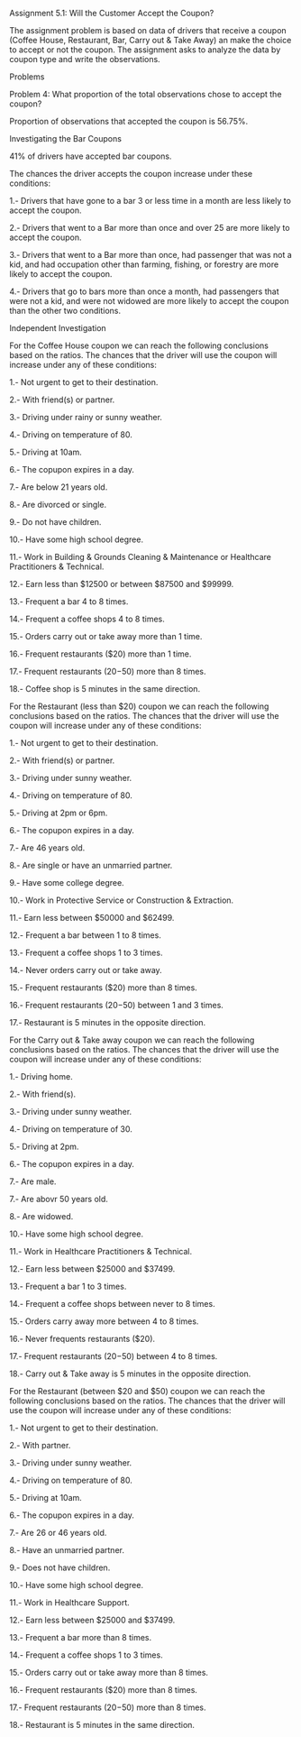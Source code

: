 Assignment 5.1: Will the Customer Accept the Coupon?

The assignment problem is based on data of drivers that receive a coupon (Coffee House, Restaurant, Bar, Carry out & Take Away) an make the choice to accept or not the coupon. The assignment asks to analyze the data by coupon type and write the observations. 

Problems

Problem 4: What proportion of the total observations chose to accept the coupon?

Proportion of observations that accepted the coupon is 56.75%.


Investigating the Bar Coupons

41% of drivers have accepted bar coupons.

The chances the driver accepts the coupon increase under these conditions:

1.- Drivers that have gone to a bar 3 or less time in a month are less likely to accept the coupon.

2.- Drivers that went to a Bar more than once and over 25 are more likely to accept the coupon.

3.- Drivers that went to a Bar more than once, had passenger that was not a kid, and had occupation other than farming, fishing, or forestry are more likely to accept the coupon.

4.- Drivers that go to bars more than once a month, had passengers that were not a kid, and were not widowed are more likely to accept the coupon than the other two conditions.


Independent Investigation

For the Coffee House coupon we can reach the following conclusions based on the ratios. The chances that the driver will use the coupon will increase under any of these conditions:

1.- Not urgent to get to their destination.

2.- With friend(s) or partner.

3.- Driving under rainy or sunny weather.

4.- Driving on temperature of 80.

5.- Driving at 10am.

6.- The copupon expires in a day.

7.- Are below 21 years old.

8.- Are divorced or single.

9.- Do not have children.

10.- Have some high school degree.

11.- Work in Building & Grounds Cleaning & Maintenance or Healthcare Practitioners & Technical.

12.- Earn less than $12500 or between $87500 and $99999.

13.- Frequent a bar 4 to 8 times.

14.- Frequent a coffee shops 4 to 8 times.

15.- Orders carry out or take away more than 1 time.

16.- Frequent restaurants ($20) more than 1 time.

17.- Frequent restaurants ($20-$50) more than 8 times.

18.- Coffee shop is 5 minutes in the same direction.


For the Restaurant (less than $20) coupon we can reach the following conclusions based on the ratios. The chances that the driver will use the coupon will increase under any of these conditions:

1.- Not urgent to get to their destination.

2.- With friend(s) or partner.

3.- Driving under sunny weather.

4.- Driving on temperature of 80.

5.- Driving at 2pm or 6pm.

6.- The copupon expires in a day.

7.- Are 46 years old.

8.- Are single or have an unmarried partner.

9.- Have some college degree.

10.- Work in Protective Service or Construction & Extraction.

11.- Earn less between $50000 and $62499.

12.- Frequent a bar between 1 to 8 times.

13.- Frequent a coffee shops 1 to 3 times.

14.- Never orders carry out or take away.

15.- Frequent restaurants ($20) more than 8 times.

16.- Frequent restaurants ($20-$50) between 1 and 3 times.

17.- Restaurant is 5 minutes in the opposite direction.


For the Carry out & Take away coupon we can reach the following conclusions based on the ratios. The chances that the driver will use the coupon will increase under any of these conditions:

1.- Driving home.

2.- With friend(s).

3.- Driving under sunny weather.

4.- Driving on temperature of 30.

5.- Driving at 2pm.

6.- The copupon expires in a day.

7.- Are male.

7.- Are abovr 50 years old.

8.- Are widowed.

10.- Have some high school degree.

11.- Work in Healthcare Practitioners & Technical.

12.- Earn less between $25000 and $37499.

13.- Frequent a bar 1 to 3 times.

14.- Frequent a coffee shops between never to 8 times.

15.- Orders carry away more between 4 to 8 times.

16.- Never frequents restaurants ($20).

17.- Frequent restaurants ($20-$50) between 4 to 8 times.

18.- Carry out & Take away is 5 minutes in the opposite direction.


For the Restaurant (between $20 and $50) coupon we can reach the following conclusions based on the ratios. The chances that the driver will use the coupon will increase under any of these conditions:

1.- Not urgent to get to their destination.

2.- With partner.

3.- Driving under sunny weather.

4.- Driving on temperature of 80.

5.- Driving at 10am.

6.- The copupon expires in a day.

7.- Are 26 or 46 years old.

8.- Have an unmarried partner.

9.- Does not have children.

10.- Have some high school degree.

11.- Work in Healthcare Support.

12.- Earn less between $25000 and $37499.

13.- Frequent a bar more than 8 times.

14.- Frequent a coffee shops 1 to 3 times.

15.- Orders carry out or take away more than 8 times.

16.- Frequent restaurants ($20) more than 8 times.

17.- Frequent restaurants ($20-$50) more than 8 times.

18.- Restaurant is 5 minutes in the same direction.


